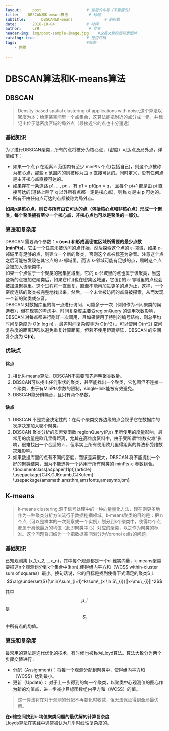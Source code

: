 ```yaml
---
layout:     post                    # 使用的布局（不需要改）
title:    DBSCAN和K-means算法  	   # 标题 
subtitle:   	DBSCAN&K-means				# 副标题
date:       2018-10-04              # 时间
author:     LYH                      # 作者
header-img: img/post-sample-image.jpg    #这篇文章标题背景图片
catalog: true                       # 是否归档
tags:                               #标签
    - 网络
    
---
```

<script type="text/javascript" src="http://cdn.mathjax.org/mathjax/latest/MathJax.js?config=default"></script>
# DBSCAN算法和K-means算法
## DBSCAN
> Density-based spatial clustering of applications with noise,这个算法以密度为本：给定某空间里一个点集合，这算法能把附近的点分成一组，并标记出位于低密度区域的局外点（最接近它的点也十分遥远）

### 基础知识
为了进行DBSCAN聚类，所有的点将被分为核心点，（密度）可达点及局外点，详情如下：  

* 如果一个点 p 在距离 ε 范围内有至少 minPts 个点(包括自己)，则这个点被称为核心点，那些 ε 范围内的则被称为由 p 直接可达的。同时定义，没有任何点是由非核心点直接可达的。
* 如果存在一条道路 p1, ..., pn ，有 p1 = p和pn = q， 且每个 pi+1 都是由 pi 直接可达的(道路上除了 q 以外所有点都一定是核心点)，则称 q 是由 p 可达的。
* 所有不由任何点可达的点都被称为局外点。  

**如果p是核心点，则它与所有由它可达的点（包括核心点和非核心点）形成一个聚类，每个聚类拥有至少一个核心点，非核心点也可以是聚类的一部分。**

### 算法和复杂度
DBSCAN 需要两个参数：**ε (eps) 和形成高密度区域所需要的最少点数 (minPts)**，它由一个任意未被访问的点开始，然后探索这个点的 ε-邻域，如果 ε-邻域里有足够的点，则建立一个新的聚类，否则这个点被标签为杂音。注意这个点之后可能被发现在其它点的 ε-邻域里，而该 ε-邻域可能有足够的点，届时这个点会被加入该聚类中。  
如果一个点位于一个聚类的密集区域里，它的 ε-邻域里的点也属于该聚类，当这些新的点被加进聚类后，如果它(们)也在密集区域里，它(们)的 ε-邻域里的点也会被加进聚类里。这个过程将一直重复，直至不能再加进更多的点为止，这样，一个密度连结的聚类被完整地找出来。然后，一个未曾被访问的点将被探索，从而发现一个新的聚类或杂音。  
DBSCAN 对数据库里的每一点进行访问，可能多于一次（例如作为不同聚类的候选者），但在现实的考虑中，时间复杂度主要受regionQuery 的调用次数影响，DBSCAN 对每点都进行刚好一次调用，且如果使用了特别的编号结构，则总平均时间复杂度为 O(n log n) ，最差时间复杂度则为 O(n^2) 。可以使用 O(n^2) 空间复杂度的距离矩阵以避免重复计算距离，但若不使用距离矩阵，DBSCAN 的空间复杂度为 **O(n)**。

### 优缺点
#### 优点
1. 相比K-means算法，DBSCAN不需要预先声明聚类数量。
2. DBSCAN可以找出任何形状的聚类，甚至能找出一个聚类，它包围但不连接一个聚类，由于有MinPts参数的限制，single-link能被有效避免。
3. DBSCAN能分辨噪音，且只有两个参数。   

#### 缺点
1. DBSCAN 不是完全决定性的：在两个聚类交界边缘的点会视乎它在数据库的次序决定加入哪个聚类。  
2. DBSCAN 聚类分析的质素受函数 regionQuery(P,ε) 里所使用的度量影响，最常用的度量是欧几里得距离，尤其在高维度资料中，由于受所谓“维数灾难”影响，很难找出一个合适的 ε ，但事实上所有使用欧几里得距离的算法都受维数灾难影响。
3. 如果数据库里的点有不同的密度，而该差异很大，DBSCAN 将不能提供一个好的聚类结果，因为不能选择一个适用于所有聚类的 minPts-ε 参数组合。
\documentclass[a4paper,11pt]{article}
\usepackage{CJK,CJKnumb,CJKulem}
\usepackage{amsmath,amsthm,amsfonts,amssymb,bm}

## K-means
> k-means clustering,源于信号处理中的一种向量量化方法，现在则更多地作为一种聚类分析方法流行于数据挖掘领域。k-means聚类的目的是：把 n个点（可以是样本的一次观察或一个实例）划分到k个聚类中，使得每个点都属于离他最近的均值（此即聚类中心）对应的聚类，以之作为聚类的标准。这个问题将归结为一个把数据空间划分为Voronoi cells的问题。

### 基础知识
已知观测集 (x_1,x_2,...,x_n)，其中每个观测都是一个d-维实向量，k-means聚类要把这n个观测划分到k个集合中(k≤n),使得组内平方和（WCSS within-cluster sum of squares）最小。换句话说，它的目标是找到使得下式满足的聚类S_i:  
$$\arg\underset{S}{\min}\sum_{i=1}^k\sum\_{x \in S\_{i}}||x-\mu\_{i}||^2$$

其中$$\mu\_{i}$$是$$S_i$$中所有点的均值。

### 算法和复杂度
最常用的算法是迭代优化的技术，有时候也被称为Lloyd算法。算法大致分为两个步骤交替进行：

* 分配（Assignment）：将每一个观测分配到聚类中，使得组内平方和（WCSS）达到最小。
* 更新（Update）： 对于上一步得到的每一个聚类，以聚类中心观测值的图心作为新的均值点，进一步减小目标函数组内平方和（WCSS）的值。

> 这一算法将在对于观测的分配不再变化时收敛，但无法保证得到全局最优解。

**在d维空间找到k-均值聚类问题的最优解的计算复杂度**  
Lloyds算法在实践中通常被认为几乎时线性复杂度的。